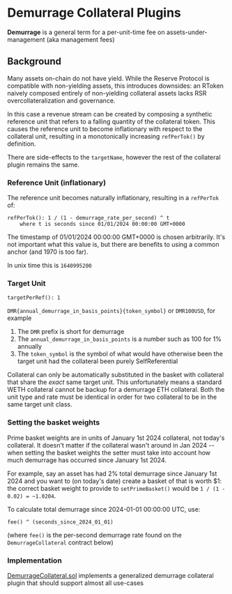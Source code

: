# Demurrage Collateral Plugins

**Demurrage** is a general term for a per-unit-time fee on assets-under-management (aka management fees)

## Background

Many assets on-chain do not have yield. While the Reserve Protocol is compatible with non-yielding assets, this introduces downsides: an RToken naively composed entirely of non-yielding collateral assets lacks RSR overcollateralization and governance.

In this case a revenue stream can be created by composing a synthetic reference unit that refers to a falling quantity of the collateral token. This causes the reference unit to become inflationary with respect to the collateral unit, resulting in a monotonically increasing `refPerTok()` by definition.

There are side-effects to the `targetName`, however the rest of the collateral plugin remains the same.

### Reference Unit (inflationary)

The reference unit becomes naturally inflationary, resulting in a `refPerTok` of:

```
refPerTok(): 1 / (1 - demurrage_rate_per_second) ^ t
    where t is seconds since 01/01/2024 00:00:00 GMT+0000
```

The timestamp of 01/01/2024 00:00:00 GMT+0000 is chosen arbitrarily. It's not important what this value is, but there are benefits to using a common anchor (and 1970 is too far).

In unix time this is `1640995200`

### Target Unit

```
targetPerRef(): 1
```

`DMR{annual_demurrage_in_basis_points}{token_symbol}` or `DMR100USD`, for example

1. The `DMR` prefix is short for demurrage
2. The `annual_demurrage_in_basis_points` is a number such as 100 for 1% annually
3. The `token_symbol` is the symbol of what would have otherwise been the target unit had the collateral been purely SelfReferential

Collateral can only be automatically substituted in the basket with collateral that share the _exact_ same target unit. This unfortunately means a standard WETH collateral cannot be backup for a demurrage ETH collateral. Both the unit type and rate must be identical in order for two collateral to be in the same target unit class.

### Setting the basket weights

Prime basket weights are in units of January 1st 2024 collateral, not today's collateral. It doesn't matter if the collateral wasn't around in Jan 2024 -- when setting the basket weights the setter must take into account how much demurrage has occurred since January 1st 2024.

For example, say an asset has had 2% total demurrage since January 1st 2024 and you want to (on today's date) create a basket of that is worth $1: the correct basket weight to provide to `setPrimeBasket()` would be `1 / (1 - 0.02) = ~1.0204`.

To calculate total demurrage since 2024-01-01 00:00:00 UTC, use:

```
fee() ^ (seconds_since_2024_01_01)
```

(where `fee()` is the per-second demurrage rate found on the `DemurrageCollateral` contract below)

### Implementation

[DemurrageCollateral.sol](../contracts/plugins/assets/DemurrageCollateral.sol) implements a generalized demurrage collateral plugin that should support almost all use-cases
